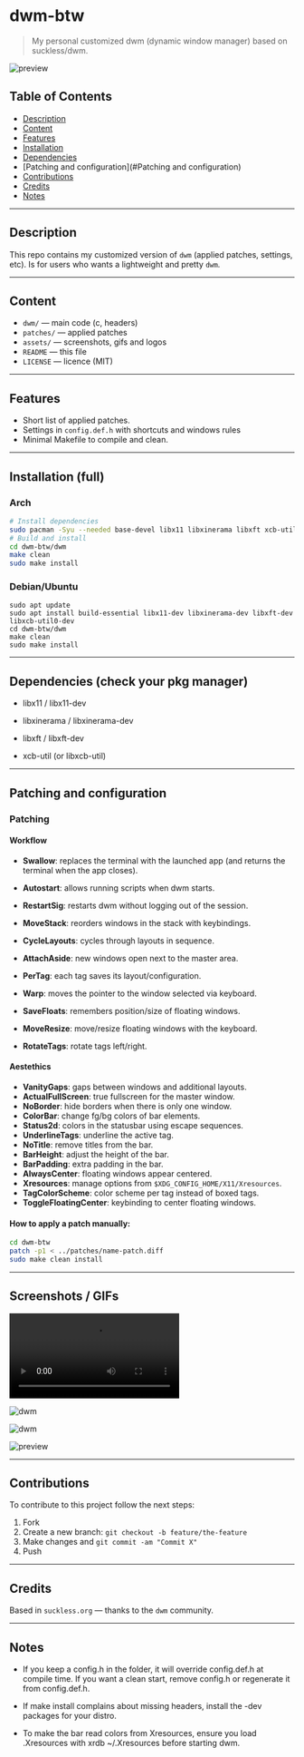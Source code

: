 # dwm-btw

> My personal customized dwm (dynamic window manager) based on suckless/dwm.

![preview](assets/preview.png)

## Table of Contents

- [Description](#Description)
- [Content](#Content)
- [Features](#Features)
- [Installation](#Installation)
- [Dependencies](#Dependencies)
- [Patching and configuration](#Patching and configuration)
- [Contributions](#Contributions)
- [Credits](#Credits)
- [Notes](#Notes)

---

## Description

This repo contains my customized version of `dwm` (applied patches, settings, etc). Is for users who wants a lightweight and pretty `dwm`.

---

## Content 

* `dwm/` — main code (c, headers)
* `patches/` — applied patches 
* `assets/` — screenshots, gifs and logos 
* `README` — this file
* `LICENSE` — licence (MIT)

---

## Features

* Short list of applied patches. 
* Settings in `config.def.h` with shortcuts and windows rules
* Minimal Makefile to compile and clean.

---

## Installation (full)

### Arch 
```bash
# Install dependencies
sudo pacman -Syu --needed base-devel libx11 libxinerama libxft xcb-util xcb-util-wm
# Build and install
cd dwm-btw/dwm
make clean
sudo make install
```

### Debian/Ubuntu
```
sudo apt update
sudo apt install build-essential libx11-dev libxinerama-dev libxft-dev libxcb-util0-dev
cd dwm-btw/dwm
make clean
sudo make install
```

---

## Dependencies (check your pkg manager)

* libx11 / libx11-dev

* libxinerama / libxinerama-dev

* libxft / libxft-dev

* xcb-util (or libxcb-util)

---

## Patching and configuration

### Patching 

#### Workflow

- **Swallow**: replaces the terminal with the launched app (and returns the terminal when the app closes).
- **Autostart**: allows running scripts when dwm starts.

- **RestartSig**: restarts dwm without logging out of the session.

- **MoveStack**: reorders windows in the stack with keybindings.

- **CycleLayouts**: cycles through layouts in sequence.

- **AttachAside**: new windows open next to the master area.

- **PerTag**: each tag saves its layout/configuration.

- **Warp**: moves the pointer to the window selected via keyboard.

- **SaveFloats**: remembers position/size of floating windows.

- **MoveResize**: move/resize floating windows with the keyboard.

- **RotateTags**: rotate tags left/right.

#### Aestethics

- **VanityGaps**: gaps between windows and additional layouts.
- **ActualFullScreen**: true fullscreen for the master window.
- **NoBorder**: hide borders when there is only one window.
- **ColorBar**: change fg/bg colors of bar elements.
- **Status2d**: colors in the statusbar using escape sequences.
- **UnderlineTags**: underline the active tag.
- **NoTitle**: remove titles from the bar.
- **BarHeight**: adjust the height of the bar.
- **BarPadding**: extra padding in the bar.
- **AlwaysCenter**: floating windows appear centered.
- **Xresources**: manage options from `$XDG_CONFIG_HOME/X11/Xresources`.
- **TagColorScheme**: color scheme per tag instead of boxed tags.
- **ToggleFloatingCenter**: keybinding to center floating windows.

#### How to apply a patch manually:

```bash
cd dwm-btw
patch -p1 < ../patches/name-patch.diff
sudo make clean install 
```

---

## Screenshots / GIFs

<video src="assets/dwm.mp4">video</video>

![dwm](assets/dwm.png)

![dwm](assets/dwm_programming.png)

![preview](assets/preview.png)

---


## Contributions

To contribute to this project follow the next steps:

1. Fork
2. Create a new branch: `git checkout -b feature/the-feature`
3. Make changes and `git commit -am "Commit X"`
4. Push

---

## Credits

Based in `suckless.org` — thanks to the `dwm` community. 

---

## Notes

- If you keep a config.h in the folder, it will override config.def.h at compile time. If you want a clean start, remove config.h or regenerate it from config.def.h.

- If make install complains about missing headers, install the -dev packages for your distro.

- To make the bar read colors from Xresources, ensure you load .Xresources with xrdb ~/.Xresources before starting dwm.

